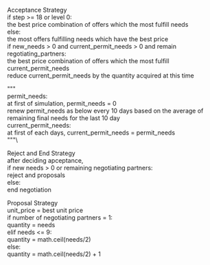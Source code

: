 Acceptance Strategy\
  if step >= 18 or level 0:\
    the best price combination of offers which the most fulfill needs\
  else:\
    the most offers fulfilling needs which have the best price\
    if new_needs > 0 and current_permit_needs > 0 and remain regotiating_partners:\
      the best price combination of offers which the most fulfill current_permit_needs\
      reduce current_permit_needs by the quantity acquired at this time

  """\
  permit_needs: \
    at first of simulation, permit_needs = 0\
    renew permit_needs as below every 10 days based on the average of remaining final needs for the last 10 day\
  current_permit_needs:\
    at first of each days, current_permit_needs = permit_needs\
  """\

Reject and End Strategy\
  after deciding apceptance, \
  if new needs > 0 or remaining negotiating partners:\
    reject and proposals\
  else:\
    end negotiation

Proposal Strategy\
  unit_price = best unit price\
  if number of negotiating partners = 1:\
    quantity = needs\
  elif needs <= 9:\
    quantity = math.ceil(needs/2)\
  else:\
    quantity = math.ceil(needs/2) + 1
